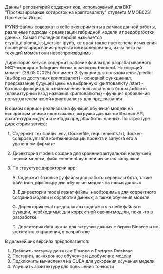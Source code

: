 Данный репозиторий содержит код, используемый для ВКР "Прогнозирование котировок на криптовалюту" студента ММОВС231 Полетаева Игоря.

IPYNB-файлы содержат в себе эксперименты в рамках данной работы, различные подходы к реализации гибридной модели и предобработки данных.
Самая последняя версия называется crypto_diploma_last_version.ipynb, которая также претерпела изменения после декларирования результатов 
исследования, из-за чего на текущий момент они невоспроизводимы. 

Директория service содержит рабочие файлы для разрабатываемого MCP-сервера с Telegram-ботом в качестве frontend. На текущий момент (28.05.02025)
бот имеет 3 функции для пользователя:
  /predict {выбор из доступных криптовалют} - основной функционал, предсказание будущей цены на выбранную криптовалюту
  /start - базовая функция для ознакомления пользователя с ботом
  /addcoin {клавиатурный ввод названия криптовалюты} - функция добавления пользователем новой криптовалюты для предсказания

В самом сервисе реализована функция обучения модели на конкретном списке криптовалют, загрузка данных по Binance API, архитектура модели 
и методы предобработки данных.
По структуре директории service:
  1. Содержит тех файлы .env, Dockerfile, requirements.txt, docker-compose.yml для контейнеризации проекта и запуска его в удаленном формате
  2. Директория models создана для хранения актуальной наилучшей версии модели, файл commentary в ней является заглушкой
  3. По структуре директории app:
     
     A. Содержит базовые py файлы для работы сервиса и бота, также файл train_pipeline.py для обучения модели на новых данных
     
     B. В директории model лежат файлы, необходимые для корректного создания модели и обработки данных, а также обучения модели
     
     C. Директория eval предполагала содержать в себе файлы и функции, необходимые для корректной оценки модели, пока что в разработке
     
     D. Директория data нужна для загрузки данных с биржи Binance и их корректного хранения, в разработке
      
В дальнейших версиях предполагается:
  1. Добавить загрузку данных с Binance в Postgres Database
  2. Поставить асинхронное обучение и дообучение модели
  3. Подключить вычисления на CUDA для ускорения обучения модели
  4. Улучшить архитектуру для повышения точности
